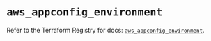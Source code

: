 # `aws_appconfig_environment`

Refer to the Terraform Registry for docs: [`aws_appconfig_environment`](https://registry.terraform.io/providers/hashicorp/aws/6.4.0/docs/resources/appconfig_environment).
